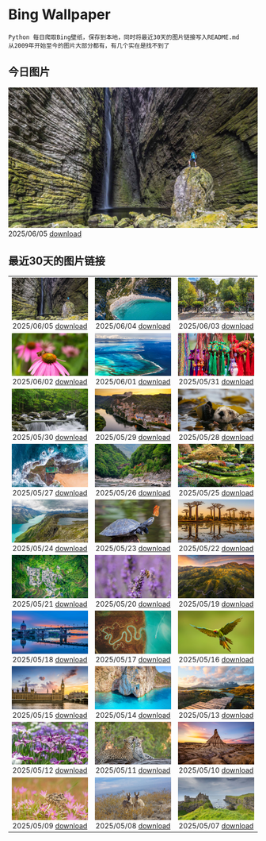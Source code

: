 # Bing Wallpaper

```
Python 每日爬取Bing壁纸，保存到本地，同时将最近30天的图片链接写入README.md
从2009年开始至今的图片大部分都有，有几个实在是找不到了
```



## 今日图片


![](./images/2025/06/05/FumacinhaBahia_ZH-CN9190616593_1920x1080_2025-06-05.jpg)2025/06/05 [download](./images/2025/06/05/FumacinhaBahia_ZH-CN9190616593_1920x1080_2025-06-05.jpg)

## 最近30天的图片链接


|      |      |      |
| :----: | :----: | :----: |
|![](./images/2025/06/05/FumacinhaBahia_ZH-CN9190616593_1920x1080_2025-06-05.jpg)2025/06/05 [download](./images/2025/06/05/FumacinhaBahia_ZH-CN9190616593_1920x1080_2025-06-05.jpg)|![](./images/2025/06/04/CalaLuna_ZH-CN8174946414_1920x1080_2025-06-04.jpg)2025/06/04 [download](./images/2025/06/04/CalaLuna_ZH-CN8174946414_1920x1080_2025-06-04.jpg)|![](./images/2025/06/03/BicyclesUtrecht_ZH-CN8016028978_1920x1080_2025-06-03.jpg)2025/06/03 [download](./images/2025/06/03/BicyclesUtrecht_ZH-CN8016028978_1920x1080_2025-06-03.jpg)|
|![](./images/2025/06/02/EchinaceaButterfly_ZH-CN7877489878_1920x1080_2025-06-02.jpg)2025/06/02 [download](./images/2025/06/02/EchinaceaButterfly_ZH-CN7877489878_1920x1080_2025-06-02.jpg)|![](./images/2025/06/01/GrandeTerreReef_ZH-CN7463701309_1920x1080_2025-06-01.jpg)2025/06/01 [download](./images/2025/06/01/GrandeTerreReef_ZH-CN7463701309_1920x1080_2025-06-01.jpg)|![](./images/2025/05/31/DuanwuFestivalY25_ZH-CN7343005503_1920x1080_2025-05-31.jpg)2025/05/31 [download](./images/2025/05/31/DuanwuFestivalY25_ZH-CN7343005503_1920x1080_2025-05-31.jpg)|
|![](./images/2025/05/30/LittlePigeonRiver_ZH-CN6554251943_1920x1080_2025-05-30.jpg)2025/05/30 [download](./images/2025/05/30/LittlePigeonRiver_ZH-CN6554251943_1920x1080_2025-05-30.jpg)|![](./images/2025/05/29/MiravetSpain_ZH-CN8584568741_1920x1080_2025-05-29.jpg)2025/05/29 [download](./images/2025/05/29/MiravetSpain_ZH-CN8584568741_1920x1080_2025-05-29.jpg)|![](./images/2025/05/28/KelpOtter_ZH-CN8297228161_1920x1080_2025-05-28.jpg)2025/05/28 [download](./images/2025/05/28/KelpOtter_ZH-CN8297228161_1920x1080_2025-05-28.jpg)|
|![](./images/2025/05/27/MonaValePool_ZH-CN7968271596_1920x1080_2025-05-27.jpg)2025/05/27 [download](./images/2025/05/27/MonaValePool_ZH-CN7968271596_1920x1080_2025-05-27.jpg)|![](./images/2025/05/26/Arashiyama2025_ZH-CN7836747321_1920x1080_2025-05-26.jpg)2025/05/26 [download](./images/2025/05/26/Arashiyama2025_ZH-CN7836747321_1920x1080_2025-05-26.jpg)|![](./images/2025/05/25/ButchartFlowers_ZH-CN6692930571_1920x1080_2025-05-25.jpg)2025/05/25 [download](./images/2025/05/25/ButchartFlowers_ZH-CN6692930571_1920x1080_2025-05-25.jpg)|
|![](./images/2025/05/24/JotunheimenPark_ZH-CN7417034574_1920x1080_2025-05-24.jpg)2025/05/24 [download](./images/2025/05/24/JotunheimenPark_ZH-CN7417034574_1920x1080_2025-05-24.jpg)|![](./images/2025/05/23/ButterflyTurtle_ZH-CN5706515924_1920x1080_2025-05-23.jpg)2025/05/23 [download](./images/2025/05/23/ButterflyTurtle_ZH-CN5706515924_1920x1080_2025-05-23.jpg)|![](./images/2025/05/22/BaobabAvenue_ZH-CN5217451344_1920x1080_2025-05-22.jpg)2025/05/22 [download](./images/2025/05/22/BaobabAvenue_ZH-CN5217451344_1920x1080_2025-05-22.jpg)|
|![](./images/2025/05/21/SongyangTeaGarden_ZH-CN4763170909_1920x1080_2025-05-21.jpg)2025/05/21 [download](./images/2025/05/21/SongyangTeaGarden_ZH-CN4763170909_1920x1080_2025-05-21.jpg)|![](./images/2025/05/20/HoneyBeeLavender_ZH-CN4513594236_1920x1080_2025-05-20.jpg)2025/05/20 [download](./images/2025/05/20/HoneyBeeLavender_ZH-CN4513594236_1920x1080_2025-05-20.jpg)|![](./images/2025/05/19/MountHamilton_ZH-CN4280549129_1920x1080_2025-05-19.jpg)2025/05/19 [download](./images/2025/05/19/MountHamilton_ZH-CN4280549129_1920x1080_2025-05-19.jpg)|
|![](./images/2025/05/18/ToulouseBridge_ZH-CN3930246927_1920x1080_2025-05-18.jpg)2025/05/18 [download](./images/2025/05/18/ToulouseBridge_ZH-CN3930246927_1920x1080_2025-05-18.jpg)|![](./images/2025/05/17/VeniceLagoon_ZH-CN3791408491_1920x1080_2025-05-17.jpg)2025/05/17 [download](./images/2025/05/17/VeniceLagoon_ZH-CN3791408491_1920x1080_2025-05-17.jpg)|![](./images/2025/05/16/GreenMacaw_ZH-CN3451340204_1920x1080_2025-05-16.jpg)2025/05/16 [download](./images/2025/05/16/GreenMacaw_ZH-CN3451340204_1920x1080_2025-05-16.jpg)|
|![](./images/2025/05/15/LondonParliament_ZH-CN7089923691_1920x1080_2025-05-15.jpg)2025/05/15 [download](./images/2025/05/15/LondonParliament_ZH-CN7089923691_1920x1080_2025-05-15.jpg)|![](./images/2025/05/14/SardiniaFlavia_ZH-CN6784449568_1920x1080_2025-05-14.jpg)2025/05/14 [download](./images/2025/05/14/SardiniaFlavia_ZH-CN6784449568_1920x1080_2025-05-14.jpg)|![](./images/2025/05/13/TorresChile_ZH-CN6319613148_1920x1080_2025-05-13.jpg)2025/05/13 [download](./images/2025/05/13/TorresChile_ZH-CN6319613148_1920x1080_2025-05-13.jpg)|
|![](./images/2025/05/12/IrisGarden_ZH-CN6226448882_1920x1080_2025-05-12.jpg)2025/05/12 [download](./images/2025/05/12/IrisGarden_ZH-CN6226448882_1920x1080_2025-05-12.jpg)|![](./images/2025/05/11/LeopardMother_ZH-CN6134353524_1920x1080_2025-05-11.jpg)2025/05/11 [download](./images/2025/05/11/LeopardMother_ZH-CN6134353524_1920x1080_2025-05-11.jpg)|![](./images/2025/05/10/Castildetierra_ZH-CN6042529770_1920x1080_2025-05-10.jpg)2025/05/10 [download](./images/2025/05/10/Castildetierra_ZH-CN6042529770_1920x1080_2025-05-10.jpg)|
|![](./images/2025/05/09/CuteChameleon_ZH-CN5029981236_1920x1080_2025-05-09.jpg)2025/05/09 [download](./images/2025/05/09/CuteChameleon_ZH-CN5029981236_1920x1080_2025-05-09.jpg)|![](./images/2025/05/08/RhyoliteDonkeys_ZH-CN2626127533_1920x1080_2025-05-08.jpg)2025/05/08 [download](./images/2025/05/08/RhyoliteDonkeys_ZH-CN2626127533_1920x1080_2025-05-08.jpg)|![](./images/2025/05/07/DunluceIreland_ZH-CN2412229757_1920x1080_2025-05-07.jpg)2025/05/07 [download](./images/2025/05/07/DunluceIreland_ZH-CN2412229757_1920x1080_2025-05-07.jpg)|


